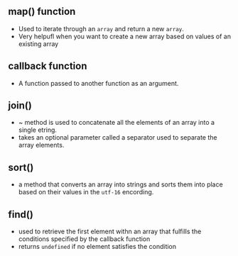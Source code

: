 ## map() function
- Used to iterate through an `array` and return a new `array`.
- Very helpufl when you want to create a new array based on values of an existing array

## callback function
- A function passed to another function as an argument.

## join()
- ~ method is used to concatenate all the elements of an array into a single etring.
- takes an optional parameter called a separator used to separate the array elements.

## sort()
- a method that converts an array into strings and sorts them into place based on their values in the `utf-16` encording.

## find()
- used to retrieve the first element withn an array that fulfills the conditions specified by the callback function
- returns `undefined` if no element satisfies the condition